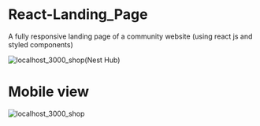 # React-Landing_Page
A fully responsive landing page of a community website (using react js and styled components)

![localhost_3000_shop(Nest Hub)](https://user-images.githubusercontent.com/73573652/137788805-3a9f00c8-b39a-4931-afea-35ad579bde2e.png)

# Mobile view

![localhost_3000_shop](https://user-images.githubusercontent.com/73573652/137789091-33b32d12-255e-4ceb-a825-b840f715d891.png)
